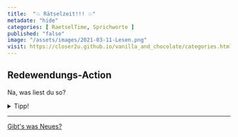```yaml
--- 
title:  "💥 Rätselzeit!!! 💥"
metadate: "hide"
categories: [ RaetselTime, Sprichworte ]
published: "false"
image: "/assets/images/2021-03-11-Lesen.png"
visit: https://closer2u.github.io/vanilla_and_chocolate/categories.html#raetseltime
---
```


## Redewendungs-Action

Na, was liest du so?

<details><summary> Tipp! </summary>
 <p align="center"> Was sind das denn da für senkrechte Linien? 🤔🧐 </p>
</details>


***

[Gibt's was Neues?](https://github.com/Closer2U)